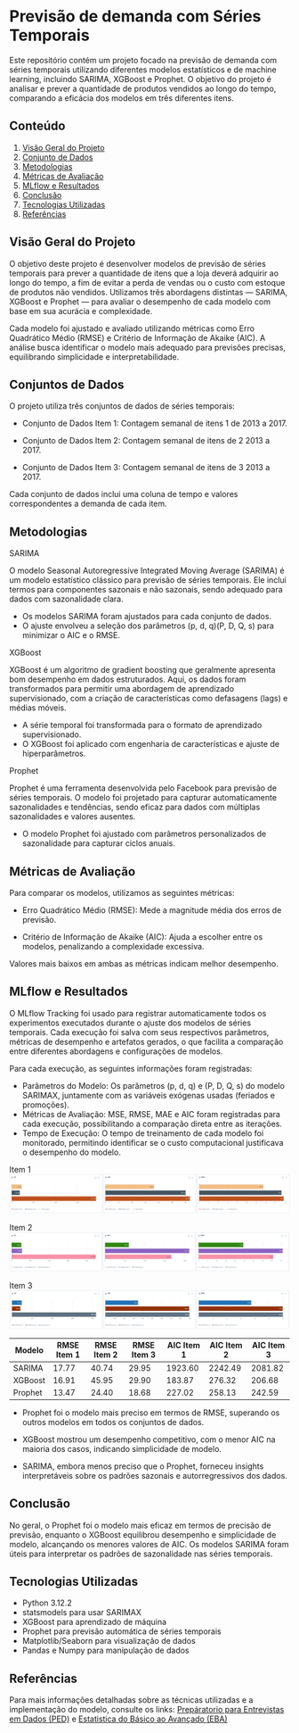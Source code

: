 # Previsão de demanda com Séries Temporais

Este repositório contém um projeto focado na previsão de demanda com séries temporais utilizando diferentes modelos estatísticos e de machine learning, incluindo SARIMA, XGBoost e Prophet. O objetivo do projeto é analisar e prever a quantidade de produtos vendidos ao longo do tempo, comparando a eficácia dos modelos em três diferentes itens.


## Conteúdo

1. [Visão Geral do Projeto](#Visão-Geral-do-Projeto)
2. [Conjunto de Dados](#Conjunto-de-Dados)
3. [Metodologias](#Metodologias)
4. [Métricas de Avaliação](#Métricas-de-Avaliação)
5. [MLflow e Resultados](#MLflow-e-Resultados)
6. [Conclusão](#Conclusão)
7. [Tecnologias Utilizadas](#Tecnologias-Utilizadas)
8. [Referências](#referências)

## Visão Geral do Projeto

O objetivo deste projeto é desenvolver modelos de previsão de séries temporais para prever a quantidade de itens que a loja deverá adquirir ao longo do tempo, a fim de evitar a perda de vendas ou o custo com estoque de produtos não vendidos. Utilizamos três abordagens distintas — SARIMA, XGBoost e Prophet — para avaliar o desempenho de cada modelo com base em sua acurácia e complexidade.

Cada modelo foi ajustado e avaliado utilizando métricas como Erro Quadrático Médio (RMSE) e Critério de Informação de Akaike (AIC). A análise busca identificar o modelo mais adequado para previsões precisas, equilibrando simplicidade e interpretabilidade.

## Conjuntos de Dados

O projeto utiliza três conjuntos de dados de séries temporais:

* Conjunto de Dados Item 1: Contagem semanal de itens 1 de 2013 a 2017.

* Conjunto de Dados Item 2: Contagem semanal de itens de 2 2013 a 2017.

* Conjunto de Dados Item 3: Contagem semanal de itens de 3 2013 a 2017.

Cada conjunto de dados inclui uma coluna de tempo e valores correspondentes a demanda de cada item.

## Metodologias

SARIMA

O modelo Seasonal Autoregressive Integrated Moving Average (SARIMA) é um modelo estatístico clássico para previsão de séries temporais. Ele inclui termos para componentes sazonais e não sazonais, sendo adequado para dados com sazonalidade clara.

* Os modelos SARIMA foram ajustados para cada conjunto de dados.
* O ajuste envolveu a seleção dos parâmetros (p, d, q)(P, D, Q, s) para minimizar o AIC e o RMSE.


XGBoost

XGBoost é um algoritmo de gradient boosting que geralmente apresenta bom desempenho em dados estruturados. Aqui, os dados foram transformados para permitir uma abordagem de aprendizado supervisionado, com a criação de características como defasagens (lags) e médias móveis.

* A série temporal foi transformada para o formato de aprendizado supervisionado.
* O XGBoost foi aplicado com engenharia de características e ajuste de hiperparâmetros.


Prophet

Prophet é uma ferramenta desenvolvida pelo Facebook para previsão de séries temporais. O modelo foi projetado para capturar automaticamente sazonalidades e tendências, sendo eficaz para dados com múltiplas sazonalidades e valores ausentes.

* O modelo Prophet foi ajustado com parâmetros personalizados de sazonalidade para capturar ciclos anuais.

## Métricas de Avaliação

Para comparar os modelos, utilizamos as seguintes métricas:

* Erro Quadrático Médio (RMSE): Mede a magnitude média dos erros de previsão.

* Critério de Informação de Akaike (AIC): Ajuda a escolher entre os modelos, penalizando a complexidade excessiva.

Valores mais baixos em ambas as métricas indicam melhor desempenho.

## MLflow e Resultados

O MLflow Tracking foi usado para registrar automaticamente todos os experimentos executados durante o ajuste dos modelos de séries temporais. Cada execução foi salva com seus respectivos parâmetros, métricas de desempenho e artefatos gerados, o que facilita a comparação entre diferentes abordagens e configurações de modelos.

Para cada execução, as seguintes informações foram registradas:
* Parâmetros do Modelo: Os parâmetros (p, d, q) e (P, D, Q, s) do modelo SARIMAX, juntamente com as variáveis exógenas usadas (feriados e promoções).
* Métricas de Avaliação: MSE, RMSE, MAE e AIC foram registradas para cada execução, possibilitando a comparação direta entre as iterações.
* Tempo de Execução: O tempo de treinamento de cada modelo foi monitorado, permitindo identificar se o custo computacional justificava o desempenho do modelo.

Item 1
![Item 1](Imagens/Item_1.png)

Item 2
![Item 2](Imagens/Item_2.png)

Item 3
![Item 3](Imagens/Item_3.png)

| Modelo   | RMSE Item 1 | RMSE Item 2 | RMSE Item 3 | AIC Item 1 | AIC Item 2 | AIC Item 3 |
|----------|-------------|-------------|-------------|------------|------------|------------|
| SARIMA   | 17.77       | 40.74       | 29.95       | 1923.60    | 2242.49    | 2081.82    |
| XGBoost  | 16.91       | 45.95       | 29.90       | 183.87     | 276.32     | 206.68     |
| Prophet  | 13.47       | 24.40       | 18.68       | 227.02     | 258.13     | 242.59     |

* Prophet foi o modelo mais preciso em termos de RMSE, superando os outros modelos em todos os conjuntos de dados.

* XGBoost mostrou um desempenho competitivo, com o menor AIC na maioria dos casos, indicando simplicidade de modelo.

* SARIMA, embora menos preciso que o Prophet, forneceu insights interpretáveis sobre os padrões sazonais e autorregressivos dos dados.

## Conclusão

No geral, o Prophet foi o modelo mais eficaz em termos de precisão de previsão, enquanto o XGBoost equilibrou desempenho e simplicidade de modelo, alcançando os menores valores de AIC. Os modelos SARIMA foram úteis para interpretar os padrões de sazonalidade nas séries temporais.


## Tecnologias Utilizadas

* Python 3.12.2
* statsmodels para usar SARIMAX
* XGBoost para aprendizado de máquina
* Prophet para previsão automática de séries temporais
* Matplotlib/Seaborn para visualização de dados
* Pandas e Numpy para manipulação de dados

## Referências

Para mais informações detalhadas sobre as técnicas utilizadas e a implementação do modelo, consulte os links: [Prepáratorio para Entrevistas em Dados (PED)](https://renatabiaggi.com/ped/)
 e [Estatistica do Básico ao Avançado (EBA)](https://renatabiaggi.com/eba/)
